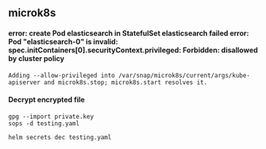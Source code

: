## microk8s

#### error: create Pod elasticsearch in StatefulSet elasticsearch failed error: Pod "elasticsearch-0" is invalid: spec.initContainers[0].securityContext.privileged: Forbidden: disallowed by cluster policy
```
Adding --allow-privileged into /var/snap/microk8s/current/args/kube-apiserver and microk8s.stop; microk8s.start resolves it.
```


#### Decrypt encrypted file
```
gpg --import private.key
sops -d testing.yaml 

helm secrets dec testing.yaml
```

